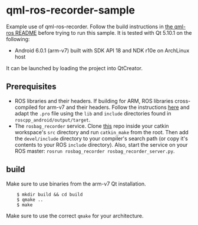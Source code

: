 qml-ros-recorder-sample
===========================

Example use of qml-ros-recorder. Follow the build
instructions in [the qml-ros README](../../README.md) before trying to run this sample. It is tested with
Qt 5.10.1 on the following:

  - Android 6.0.1 (arm-v7) built with SDK API 18 and NDK r10e on ArchLinux host

It can be launched by loading the project into QtCreator.


Prerequisites
-------------

 - ROS libraries and their headers. If building for ARM, ROS libraries cross-compiled for arm-v7 and their headers. Follow the instructions [here](http://wiki.ros.org/android_ndk/Tutorials/BuildingNativeROSPackages) and adapt the `.pro` file using the `lib` and `include` directories found in `roscpp_android/output/target`.
 - The `rosbag_recorder` service. Clone [this](https://github.com/chili-epfl/rosbag-recorder) repo inside your catkin workspace's `src` directory and run `catkin_make` from the root. Then add the `devel/include` directory to your compiler's search path (or copy it's contents to your ROS `include` directory). Also, start the service on your ROS master: `rosrun rosbag_recorder rosbag_recorder_server.py`.

build
-----

Make sure to use binaries from the arm-v7 Qt installation.

```
    $ mkdir build && cd build
    $ qmake ..
    $ make
```

Make sure to use the correct `qmake` for your architecture.
